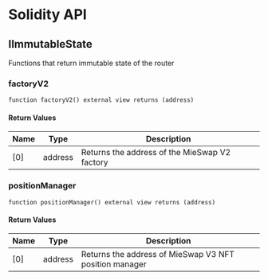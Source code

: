 # Solidity API

## IImmutableState

Functions that return immutable state of the router

### factoryV2

```solidity
function factoryV2() external view returns (address)
```

#### Return Values

| Name | Type    | Description                                   |
| ---- | ------- | --------------------------------------------- |
| [0]  | address | Returns the address of the MieSwap V2 factory |

### positionManager

```solidity
function positionManager() external view returns (address)
```

#### Return Values

| Name | Type    | Description                                            |
| ---- | ------- | ------------------------------------------------------ |
| [0]  | address | Returns the address of MieSwap V3 NFT position manager |
